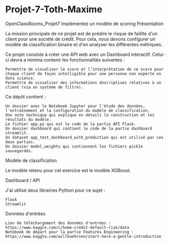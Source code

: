 ﻿# Projet-7-Toth-Maxime
 
OpenClassRooms_Projet7
Implémentez un modèle de scoring
Présentation

La mission principale de ce projet est de prédire le risque de faillite d'un client pour une société de crédit. Pour cela, nous devons configurer un modèle de classification binaire et d'en analyser les différentes métriques.

Ce projet consiste à créer une API web avec un Dashboard interactif. Celui-ci devra a minima contenir les fonctionnalités suivantes :

    Permettre de visualiser le score et l’interprétation de ce score pour chaque client de façon intelligible pour une personne non experte en data science.
    Permettre de visualiser des informations descriptives relatives à un client (via un système de filtre).

Ce dépôt contient :

    Un dossier avec le Notebook Jupyter pour l'étude des données, l'entraînement et la configuration du modèle de classification.
    Une note technique qui explique en détails la construction et les résultats du modèle.
    Le fichier app.py qui est le code de la partie API Flask.
    Un dossier dashboard qui contient le code de la partie dashboard streamlit.
    Un dataset app_test_dashboard_with_prediction qui est utilisé par ces deux parties.
    Un dossier model_weights qui contiennent les fichiers pickle sauvegardés.

Modèle de classification

Le modèle retenu pour cet exercice est le modèle XGBoost.

Dashboard / API

J'ai utilisé deux librairies Python pour ce sujet :

    Flask
    Streamlit

Données d'entrées

    Lien de téléchargement des données d'entrées : https://www.kaggle.com/c/home-credit-default-risk/data
    Notebook de départ pour la partie Features Engineering : https://www.kaggle.com/willkoehrsen/start-here-a-gentle-introduction

